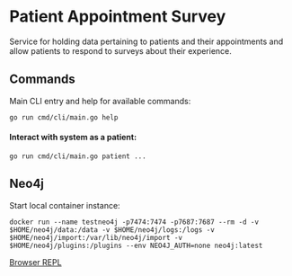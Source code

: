 # Patient Appointment Survey

Service for holding data pertaining to patients and their appointments 
and allow patients to respond to surveys about their experience.

## Commands

Main CLI entry and help for available commands:
```shell
go run cmd/cli/main.go help
```

#### Interact with system as a patient:
```shell
go run cmd/cli/main.go patient ...
```

## Neo4j

Start local container instance:
```
docker run --name testneo4j -p7474:7474 -p7687:7687 --rm -d -v $HOME/neo4j/data:/data -v $HOME/neo4j/logs:/logs -v $HOME/neo4j/import:/var/lib/neo4j/import -v $HOME/neo4j/plugins:/plugins --env NEO4J_AUTH=none neo4j:latest
```

[Browser REPL](http://localhost:7474/browser/)